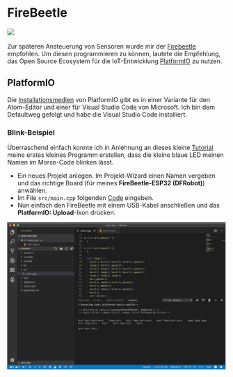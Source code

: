# FireBeetle
<img src="https://image.dfrobot.com/image/cache/data/DFR0478/171208Update/DFR0478-45%E5%BA%A6900x600-450x300.jpg" width="400">

Zur späteren Ansteuerung von Sensoren wurde mir der [Firebeetle](https://rover.ebay.com/rover/1/707-53477-19255-0/1?icep_id=114&ipn=icep&toolid=20004&campid=5338436153&mpre=https%3A%2F%2Fwww.ebay.de%2Fitm%2FDFRobot-FireBeetle-ESP8266-IOT-Microcontroller-Supports-Wi-Fi-DF03007%2F273443317964%3Fhash%3Ditem3faa7de8cc%3Ag%3A0OIAAOSwEwNbj5Yq) empfohlen. Um diesen programmieren zu können, lautete die Empfehlung, das Open Source Ecosystem für die IoT-Entwicklung [PlatformIO](https://platformio.org/) zu nutzen.

## PlatformIO
Die [Installationsmedien](https://platformio.org/platformio-ide) von PlatformIO gibt es in einer Variante für den Atom-Editor und einer für Visual Studio Code von Microsoft. Ich bin dem Defaultweg gefolgt und habe die Visual Studio Code installiert.

### Blink-Beispiel
Überraschend einfach konnte ich in Anlehnung an dieses kleine [Tutorial](https://techtutorialsx.com/2017/06/15/firebeetle-esp32-blinking-the-on-board-led/) meine erstes kleines Programm erstellen, dass die kleine blaue LED meinen Namen im Morse-Code blinken lässt.  
- Ein neues Projekt anlegen.
Im Projekt-Wizard einen Namen vergeben und das richtige Board (für meines **FireBeetle-ESP32 (DFRobot)**) anwählen.
- Im File `src/main.cpp` folgenden [Code](../firebeetle/morse_example/main.cpp) eingeben.
- Nun einfach den FireBeetle mit einem USB-Kabel anschließen und das **PlatformIO: Upload**-Ikon drücken.
<img src="../images4git/platformio-morsen.jpg" width="500" border="1" align="center">
